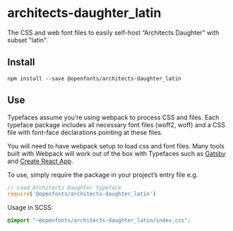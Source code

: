 
# architects-daughter_latin

The CSS and web font files to easily self-host “Architects Daughter” with subset "latin".

## Install

`npm install --save @openfonts/architects-daughter_latin`

## Use

Typefaces assume you’re using webpack to process CSS and files. Each typeface
package includes all necessary font files (woff2, woff) and a CSS file with
font-face declarations pointing at these files.

You will need to have webpack setup to load css and font files. Many tools built
with Webpack will work out of the box with Typefaces such as [Gatsby](https://github.com/gatsbyjs/gatsby)
and [Create React App](https://github.com/facebookincubator/create-react-app).

To use, simply require the package in your project’s entry file e.g.

```javascript
// Load Architects Daughter typeface
require('@openfonts/architects-daughter_latin')
```

Usage in SCSS:
```scss
@import "~@openfonts/architects-daughter_latin/index.css";
```
